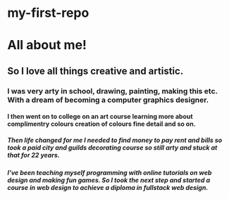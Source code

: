 # my-first-repo

# All about me!

## So I love all things creative and artistic.

### I was very arty in school, drawing, painting, making this etc. With a dream of becoming a computer graphics designer.

#### I then went on to college on an art course learning more about complimentry colours creation of colours fine detail and so on.

##### Then life changed for me I needed to find money to pay rent and bills so took a paid city and guilds decorating course so still arty and stuck at that for 22 years.

##### I've been teaching myself programming with online tutorials on web design and making fun games. So I took the next step and started a course in web design to achieve a diploma in fullstack web design.
